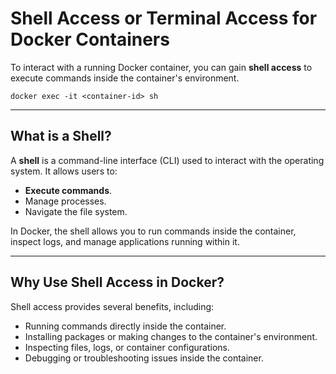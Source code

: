 # Shell Access or Terminal Access for Docker Containers

To interact with a running Docker container, you can gain **shell access** to execute commands inside the container's environment.

```
docker exec -it <container-id> sh
```

---

## What is a Shell?

A **shell** is a command-line interface (CLI) used to interact with the operating system. It allows users to:

- **Execute commands**.
- Manage processes.
- Navigate the file system.

In Docker, the shell allows you to run commands inside the container, inspect logs, and manage applications running within it.

---

## Why Use Shell Access in Docker?

Shell access provides several benefits, including:

- Running commands directly inside the container.
- Installing packages or making changes to the container's environment.
- Inspecting files, logs, or container configurations.
- Debugging or troubleshooting issues inside the container.

